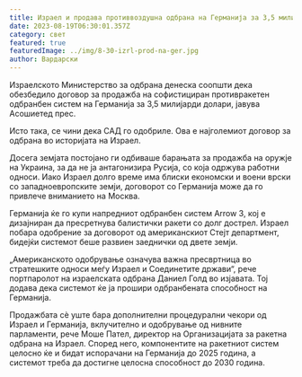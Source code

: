 ```yaml
---
title: Израел и продава противвоздушна одбрана на Германија за 3,5 милијарди долари
date: 2023-08-19T06:30:01.357Z
category: свет
featured: true
featuredImage: ../img/8-30-izrl-prod-na-ger.jpg
author: Вардарски
---
```

Израелското Министерство за одбрана денеска соопшти дека обезбедило договор за продажба на софистициран противракетен одбранбен систем на Германија за 3,5 милијарди долари, јавува Асошиетед прес.

Исто така, се чини дека САД го одобриле. Ова е најголемиот договор за одбрана во историјата на Израел.

Досега земјата постојано ги одбиваше барањата за продажба на оружје на Украина, за да не ја антагонизира Русија, со која одржува работни односи. Иако Израел долго време има блиски економски и воени врски со западноевропските земји, договорот со Германија може да го привлече вниманието на Москва.

Германија ќе го купи напредниот одбранбен систем Arrow 3, кој е дизајниран да пресретнува балистички ракети со долг дострел. Израел побара одобрение за договорот од американскиот Стејт департмент, бидејќи системот беше развиен заеднички од двете земји.

„Американското одобрување означува важна пресвртница во стратешките односи меѓу Израел и Соединетите држави“, рече портпаролот на израелската одбрана Даниел Голд во изјавата. Тој додава дека системот ќе ја прошири одбранбената способност на Германија.

Продажбата сè уште бара дополнителни процедурални чекори од Израел и Германија, вклучително и одобрување од нивните парламенти, рече Моше Пател, директор на Организацијата за ракетна одбрана на Израел. Според него, компонентите на ракетниот систем целосно ќе и бидат испорачани на Германија до 2025 година, а системот треба да достигне целосна способност до 2030 година.
